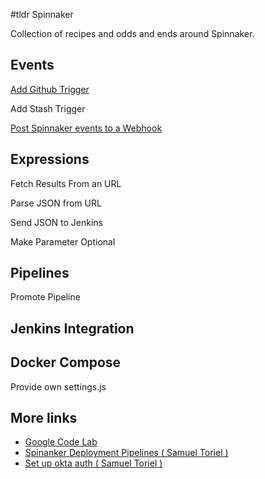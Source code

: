 #tldr Spinnaker

Collection of recipes and odds and ends around Spinnaker.

## Events

[Add Github Trigger](events/github.md)

Add Stash Trigger

[Post Spinnaker events to a Webhook](events/webhook.md)

## Expressions

Fetch Results From an URL

Parse JSON from URL

Send JSON to Jenkins

Make Parameter Optional

## Pipelines

Promote Pipeline

## Jenkins Integration

## Docker Compose

Provide own settings.js

## More links

* [Google Code Lab](http://spinnaker.io/documentation/source-to-prod-codelab.html)
* [Spinanker Deployment Pipelines ( Samuel Toriel )](http://riltsken.github.io/devops/infrastructure/deploymenttools/2016/02/08/spinnaker-deployment-pipelines.html)
* [Set up okta auth ( Samuel Toriel )](http://riltsken.github.io/devops/infrastructure/deploymenttools/2015/12/08/setup-okta-saml-with-spinnaker.html)

